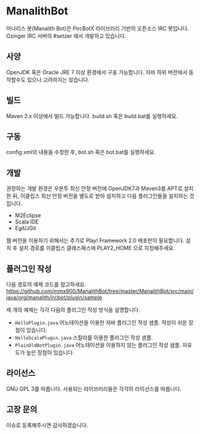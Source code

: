 # ManalithBot
마나리스 봇(Manalith Bot)은 PircBotX 라이브러리 기반의 오픈소스 IRC 봇입니다.
Ozinger IRC 서버의 #setzer 에서 개발하고 있습니다.

## 사양
OpenJDK 혹은 Oracle JRE 7 이상 환경에서 구동 가능합니다. 자바 하위 버전에서 동작할수도 있으나 고려하지는 않습니다.

## 빌드
Maven 2.x 이상에서 빌드 가능합니다. build.sh 혹은 build.bat를 실행하세요.

## 구동
config.xml의 내용을 수정한 후, bot.sh 혹은 bot.bat를 실행하세요.

## 개발
권장하는 개발 환경은 우분투 최신 안정 버전에 OpenJDK7과 Maven3를 APT로 설치한 뒤, 이클립스 최신 안정 버전을 별도로 받아 설치하고 다음 플러그인들을 설치하는 것입니다.
  * M2Eclipse
  * Scala IDE
  * Egit/JGit

웹 버전을 이용하기 위해서는 추가로 Play! Framework 2.0 배포판이 필요합니다. 설치 후 설치 경로를 이클립스 클래스패스에 PLAY2_HOME 으로 지정해주세요.

## 플러그인 작성
다음 경로의 예제 코드를 참고하세요.
https://github.com/mmx900/ManalithBot/tree/master/ManalithBot/src/main/java/org/manalith/ircbot/plugin/sample

세 개의 예제는 각각 다음의 플러그인 작성 방식을 설명합니다.

- `HelloPlugin.java`       어노테이션을 이용한 자바 플러그인 작성 샘플. 작성이 쉬운 장점이 있습니다.
- `HelloScalaPlugin.java`  스칼라를 이용한 플러그인 작성 샘플.
- `PlainOldBotPlugin.java` 어노테이션을 이용하지 않는 플러그인 작성 샘플. 자유도가 높은 장점이 있습니다.

## 라이선스
GNU GPL 3를 따릅니다. 사용되는 라이브러리들은 각각의 라이선스를 따릅니다.

## 고장 문의
이슈로 등록해주시면 감사하겠습니다.

